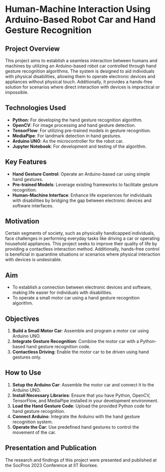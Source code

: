 
# Human-Machine Interaction Using Arduino-Based Robot Car and Hand Gesture Recognition

## Project Overview

This project aims to establish a seamless interaction between humans and machines by utilizing an Arduino-based robot car controlled through hand gesture recognition algorithms. The system is designed to aid individuals with physical disabilities, allowing them to operate electronic devices and appliances without physical touch. Additionally, it provides a hands-free solution for scenarios where direct interaction with devices is impractical or impossible.

## Technologies Used

- **Python**: For developing the hand gesture recognition algorithm.
- **OpenCV**: For image processing and hand gesture detection.
- **TensorFlow**: For utilizing pre-trained models in gesture recognition.
- **MediaPipe**: For landmark detection in hand gestures.
- **Arduino UNO**: As the microcontroller for the robot car.
- **Jupyter Notebook**: For development and testing of the algorithm.

## Key Features

- **Hand Gesture Control**: Operate an Arduino-based car using simple hand gestures.
- **Pre-trained Models**: Leverage existing frameworks to facilitate gesture recognition.
- **Human-Machine Interface**: Enhance life experiences for individuals with disabilities by bridging the gap between electronic devices and software interfaces.

## Motivation

Certain segments of society, such as physically handicapped individuals, face challenges in performing everyday tasks like driving a car or operating household appliances. This project seeks to improve their quality of life by providing a contactless interaction method. Additionally, hands-free control is beneficial in quarantine situations or scenarios where physical interaction with devices is undesirable.

## Aim

- To establish a connection between electronic devices and software, making life easier for individuals with disabilities.
- To operate a small motor car using a hand gesture recognition algorithm.

## Objectives

1. **Build a Small Motor Car**: Assemble and program a motor car using Arduino UNO.
2. **Integrate Gesture Recognition**: Combine the motor car with a Python-based hand gesture recognition code.
3. **Contactless Driving**: Enable the motor car to be driven using hand gestures only.

## How to Use

1. **Setup the Arduino Car**: Assemble the motor car and connect it to the Arduino UNO.
2. **Install Necessary Libraries**: Ensure that you have Python, OpenCV, TensorFlow, and MediaPipe installed in your development environment.
3. **Load the Hand Gesture Code**: Upload the provided Python code for hand gesture recognition.
4. **Connect Arduino**: Integrate the Arduino with the hand gesture recognition system.
5. **Operate the Car**: Use predefined hand gestures to control the movement of the car.

## Presentation and Publication

The research and findings of this project were presented and published at the SocPros 2023 Conference at IIT Roorkee.
